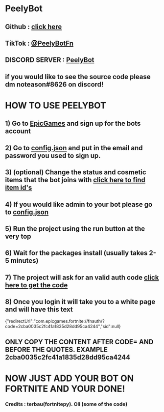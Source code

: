 # PeelyBot

## Github : [click here](https://github.com/noteason)
## TikTok : [@PeelyBotFn](https://tiktok.com/@peelybotfn)
## DISCORD SERVER : [PeelyBot](https://discord.gg/5GSdFtcApG)
## if you would like to see the source code please dm noteason#8626 on discord!
##
# HOW TO USE PEELYBOT
## 1) Go to [EpicGames](https://epicgames.com/id/register) and sign up for the bots account

## 2) Go to [config.json]() and put in the email and password you used to sign up.

## 3) (optional) Change the status and cosmetic items that the bot joins with [click here to find item id's](https://fortnite-archive.fandom.com/wiki/Fortnite_Wiki)

## 4) If you would like admin to your bot please go to [config.json]()
## 5) Run the project using the run button at the very top
## 6) Wait for the packages install (usually takes 2-5 minutes)
## 7) The project will ask for an valid auth code [click here to get the code](https://www.epicgames.com/id/logout?redirectUrl=https%3A//www.epicgames.com/id/login%3FredirectUrl%3Dhttps%253A%252F%252Fwww.epicgames.com%252Fid%252Fapi%252Fredirect%253FclientId%253D3446cd72694c4a4485d81b77adbb2141%2526responseType%253Dcode)

## 8) Once you login it will take you to a white page and will have this text  
{"redirectUrl":"com.epicgames.fortnite://fnauth/?code=2cba0035c2fc41a1835d28dd95ca4244","sid":null}
## ONLY COPY THE CONTENT AFTER CODE= AND BEFORE THE QUOTES. EXAMPLE 2cba0035c2fc41a1835d28dd95ca4244

# NOW JUST ADD YOUR BOT ON FORTNITE AND YOUR DONE! 
### Credits : terbau(fortnitepy). Oli (some of the code)